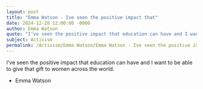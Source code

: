 ```yaml
---
layout: post
title: "Emma Watson - Ive seen the positive impact that"
date: 2024-12-28 12:00:00 -0000
author: Emma Watson
quote: "I’ve seen the positive impact that education can have and I want to be able to give that gift to women across the world."
subject: Activism
permalink: /Activism/Emma Watson/Emma Watson - Ive seen the positive impact that
---
```


I’ve seen the positive impact that education can have and I want to be able to give that gift to women across the world.

- Emma Watson
